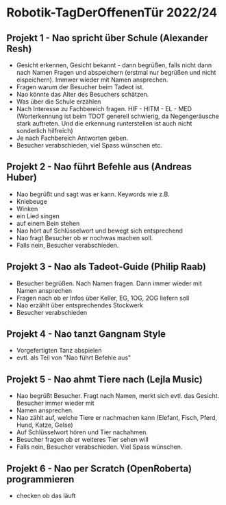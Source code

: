 # Robotik-TagDerOffenenTür 2022/24

## Projekt 1 - Nao spricht über Schule (Alexander Resh)
- Gesicht erkennen, Gesicht bekannt - dann begrüßen, falls nicht dann nach Namen Fragen und
  abspeichern (erstmal nur begrüßen und nicht eispeichern). Immwer wieder mit Namen ansprechen.
- Fragen warum der Besucher beim Tadeot ist.
- Nao könnte das Alter des Besuchers schätzen.
- Was über die Schule erzählen
- Nach Interesse zu Fachbereich fragen. HIF - HITM - EL - MED (Worterkennung ist beim TDOT  generell schwierig, da Negengeräusche stark auftreten. Und die erkennung runterstellen ist auch nicht sonderlich hilfreich)
- Je nach Fachbereich Antworten geben.
- Besucher verabschieden, viel Spass wünschen etc.

## Projekt 2 - Nao führt Befehle aus (Andreas Huber)
- Nao begrüßt und sagt was er kann. Keywords wie z.B.
- Kniebeuge
- Winken
- ein Lied singen
- auf einem Bein stehen
- Nao hört auf Schlüsselwort und bewegt sich entsprechend
- Nao fragt Besucher ob er nochwas machen soll.
- Falls nein, Besucher verabschieden.

## Projekt 3 - Nao als Tadeot-Guide (Philip Raab)
- Besucher begrüßen. Nach Namen fragen. Dann immer wieder mit Namen ansprechen
- Fragen nach ob er Infos über Keller, EG, 1OG, 2OG liefern soll
- Nao erzählt über entsprechendes Stockwerk
- Besucher verabschieden

## Projekt 4 - Nao tanzt Gangnam Style
- Vorgefertigten Tanz abspielen
- evtl. als Teil von "Nao führt Befehle aus"

## Projekt 5 - Nao ahmt Tiere nach (Lejla Music)
- Nao begrüßt Besucher. Fragt nach Namen, merkt sich evtl. das Gesicht. Besucher immer wieder mit
- Namen ansprechen.
- Nao zählt auf, welche Tiere er nachmachen kann (Elefant, Fisch, Pferd, Hund, Katze, Gelse)
- Auf Schlüsselwort hören und Tier nachahmen.
- Besucher fragen ob er weiteres Tier sehen will
- Falls nein, Besucher verabschieden. Viel Spass wünschen.

## Projekt 6 - Nao per Scratch (OpenRoberta) programmieren
- checken ob das läuft